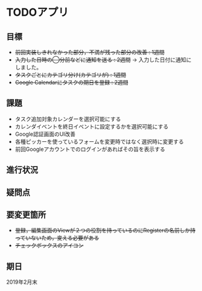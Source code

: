 # TODOアプリ

## 目標
- ~~前回実装しきれなかった部分，不満が残った部分の改善 : 1週間~~
- ~~入力した日時の◯分前などに通知を送る : 2週間~~ -> 入力した日付に通知にしました。
- ~~タスクごとにカテゴリ分け(カテゴリが) : 1週間~~
- ~~Google Calendarにタスクの期日を登録 : 2週間~~

## 課題
- タスク追加対象カレンダーを選択可能にする
- カレンダイベントを終日イベントに設定するかを選択可能にする
- Google認証画面のUI改善
- 各種ピッカーを使っているフォームを変更時ではなく選択時に変更する
- 前回Googleアカウントでのログインがあればその旨を表示する

## 進行状況

## 疑問点

## 要変更箇所
- ~~登録，編集画面のViewが２つの役割を持っているのにRegisterの名前しか持っていないため，変える必要がある~~
- ~~チェックボックスのアイコン~~

## 期日
2019年2月末
